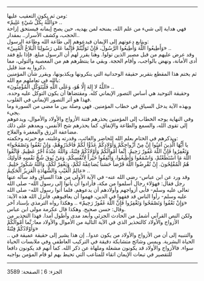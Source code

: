 ------------------------------------------------------------------------

ومن ثم يكون التعقيب عليها:  
«وَاللَّهُ بِكُلِّ شَيْءٍ عَلِيمٌ» ..  
فهي هداية إلى شيء من علم الله، يمنحه لمن يهديه، حين يصح إيمانه فيستحق
إزاحة الحجب، وكشف الأسرار.. بمقدار..  
ويتابع دعوتهم إلى الإيمان فيدعوهم إلى طاعة الله وطاعة الرسول:  
«وَأَطِيعُوا اللَّهَ وَأَطِيعُوا الرَّسُولَ، فَإِنْ تَوَلَّيْتُمْ فَإِنَّما عَلى رَسُولِنَا الْبَلاغُ الْمُبِينُ»
..  
وقد عرض عليهم من قبل مصير الذين تولوا. وهنا يقرر لهم أن الرسول مبلغ.
فإذا بلغ فقد أدى الأمانة، ونهض بالواجب، وأقام الحجة. وبقي ما ينتظرهم هم
من المعصية والتولي، مما ذكروا به منذ قليل.  
ثم يختم هذا المقطع بتقرير حقيقة الوحدانية التي ينكرونها ويكذبونها، ويقرر
شأن المؤمنين بالله في تعاملهم مع الله:  
«اللَّهُ لا إِلهَ إِلَّا هُوَ، وَعَلَى اللَّهِ فَلْيَتَوَكَّلِ الْمُؤْمِنُونَ» ..  
وحقيقة التوحيد هي أساس التصور الإيماني كله. ومقتضاها أن يكون التوكل عليه
وحده. فهذا هو أثر التصور الإيماني في القلوب.  
وبهذه الآية يدخل السياق في خطاب المؤمنين. فهي وصلة بين ما مضى من السورة
وما يجيء.  
وفي النهاية يوجه الخطاب إلى المؤمنين يحذرهم فتنة الأزواج والأولاد
والأموال، ويدعوهم إلى تقوى الله، والسمع والطاعة والإنفاق، كما يحذرهم شح
الأنفس، ويعدهم على ذلك مضاعفة الرزق والمغفرة والفلاح.  
ويذكرهم في الختام بعلم الله للحاضر والغائب، وقدرته وغلبته، مع خبرته
وحكمته:  
«يا أَيُّهَا الَّذِينَ آمَنُوا إِنَّ مِنْ أَزْواجِكُمْ وَأَوْلادِكُمْ عَدُوًّا لَكُمْ فَاحْذَرُوهُمْ، وَإِنْ تَعْفُوا
وَتَصْفَحُوا وَتَغْفِرُوا فَإِنَّ اللَّهَ غَفُورٌ رَحِيمٌ. إِنَّما أَمْوالُكُمْ وَأَوْلادُكُمْ فِتْنَةٌ، وَاللَّهُ
عِنْدَهُ أَجْرٌ عَظِيمٌ. فَاتَّقُوا اللَّهَ مَا اسْتَطَعْتُمْ، وَاسْمَعُوا وَأَطِيعُوا، وَأَنْفِقُوا خَيْراً
لِأَنْفُسِكُمْ، وَمَنْ يُوقَ شُحَّ نَفْسِهِ فَأُولئِكَ هُمُ الْمُفْلِحُونَ. إِنْ تُقْرِضُوا اللَّهَ قَرْضاً حَسَناً
يُضاعِفْهُ لَكُمْ، وَيَغْفِرْ لَكُمْ، وَاللَّهُ شَكُورٌ حَلِيمٌ. عالِمُ الْغَيْبِ وَالشَّهادَةِ الْعَزِيزُ
الْحَكِيمُ» ..  
وقد ورد عن ابن عباس- رضي الله عنه- في الآية الأولى من هذا السياق وقد
سأله عنها رجل فقال: فهؤلاء رجال أسلموا من مكة، فأرادوا أن يأتوا إلى رسول
الله- صلى الله تعالى عليه وسلم- فأبى أزواجهم وأولادهم أن يدعوهم. فلما
أتوا رسول الله- صلى الله عليه وسلم- رأوا الناس قد فقهوا في الدين، فهموا
أن يعاقبوهم، فأنزل الله هذه الآية: «وَإِنْ تَعْفُوا وَتَصْفَحُوا وَتَغْفِرُوا فَإِنَّ اللَّهَ
غَفُورٌ رَحِيمٌ» .. وهكذا رواه الترمذي بإسناد آخر وقال: حسن صحيح. وهكذا قال
عكرمة مولى ابن عباس.  
ولكن النص القرآني أشمل من الحادث الجزئي وأبعد مدى وأطول أمدا. فهذا
التحذير من الأزواج والأولاد كالتحذير الذي في الآية التالية من الأموال
والأولاد معا: ِنَّما أَمْوالُكُمْ وَأَوْلادُكُمْ فِتْنَةٌ»  
.. والتنبيه إلى أن من الأزواج والأولاد من يكون عدوا.. إن هذا يشير إلى
حقيقة عميقة في الحياة البشرية. ويمس وشائج متشابكة دقيقة في التركيب
العاطفي وفي ملابسات الحياة سواء. فالأزواج والأولاد قد يكونون مشغلة
وملهاة عن ذكر الله. كما أنهم قد يكونون دافعا للتقصير في تبعات الإيمان
اتقاء للمتاعب التي تحيط بهم لو قام المؤمن بواجبه

------------------------------------------------------------------------

الجزء: 6 ¦ الصفحة: 3589
